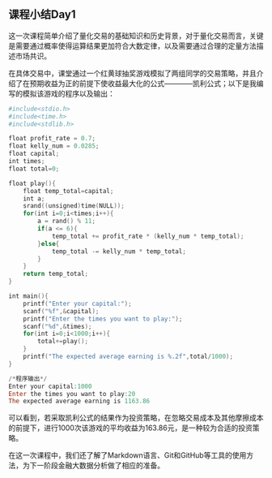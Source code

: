 ## 课程小结Day1
这一次课程简单介绍了量化交易的基础知识和历史背景，对于量化交易而言，关键是需要通过概率使得运算结果更加符合大数定律，以及需要通过合理的定量方法描述市场共识。

在具体交易中，课堂通过一个红黄球抽奖游戏模拟了两组同学的交易策略，并且介绍了在预期收益为正的前提下使收益最大化的公式————凯利公式；以下是我编写的模拟该游戏的程序以及输出：
``` powershell
#include<stdio.h>
#include<time.h>
#include<stdlib.h>

float profit_rate = 0.7;
float kelly_num = 0.0285;
float capital;
int times;
float total=0;

float play(){
    float temp_total=capital;
    int a;
    srand((unsigned)time(NULL));
    for(int i=0;i<times;i++){
        a = rand() % 11;
        if(a <= 6){
            temp_total += profit_rate * (kelly_num * temp_total);
        }else{
            temp_total -= kelly_num * temp_total;
        }
    }
    return temp_total;
}

int main(){
    printf("Enter your capital:");
    scanf("%f",&capital);
    printf("Enter the times you want to play:");
    scanf("%d",&times);
    for(int i=0;i<1000;i++){
        total+=play();
    }
    printf("The expected average earning is %.2f",total/1000);
}
```
``` powershell
/*程序输出*/
Enter your capital:1000
Enter the times you want to play:20
The expected average earning is 1163.86
```
可以看到，若采取凯利公式的结果作为投资策略，在忽略交易成本及其他摩擦成本的前提下，进行1000次该游戏的平均收益为163.86元，是一种较为合适的投资策略。

在这一次课程中，我们还了解了Markdown语言、Git和GitHub等工具的使用方法，为下一阶段金融大数据分析做了相应的准备。
